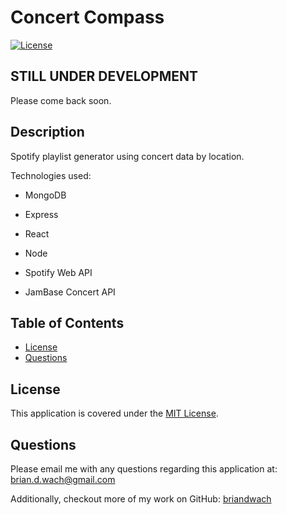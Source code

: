 # Concert Compass

[![License](https://img.shields.io/badge/License-MIT-blue.svg)](http://choosealicense.com/licenses/mit/)

## STILL UNDER DEVELOPMENT
Please come back soon.

## Description

Spotify playlist generator using concert data by location.

Technologies used:
- MongoDB
- Express
- React
- Node

- Spotify Web API
- JamBase Concert API

## Table of Contents

- [License](#license)
- [Questions](#questions)

## License
This application is covered under the [MIT License](http://choosealicense.com/licenses/mit/).

## Questions
Please email me with any questions regarding this application at: brian.d.wach@gmail.com

Additionally, checkout more of my work on GitHub: [briandwach](https://github.com/briandwach)